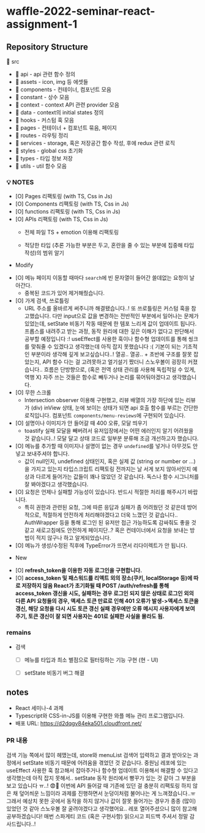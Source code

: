 # waffle-2022-seminar-react-assignment-1

## Repository Structure

📁 src
  
  * 📁 api - api 관련 함수 정의
  * 📁 assets - icon, img 등 에셋들
  * 📁 components - 컨테이너, 컴포넌트 모음
  * 📁 constant - 상수 모음
  * 📁 context - context API 관련 provider 모음
  * 📁 data - context의 initial states 정의
  * 📁 hooks - 커스텀 훅 모음
  * 📁 pages - 컨테이너 + 컴포넌트 묶음, 페이지
  * 📁 routes - 라우팅 정리
  * 📁 services - storage, 혹은 저장공간 함수 작성, 후에 redux 관련 로직
  * 📁 styles - global css 초기화
  * 📁 types - 타입 정보 저장
  * 📁 utils - util 함수 모음


### 💡 NOTES
- [O] Pages 리팩토링 (with TS, Css in Js)
- [O] Components 리팩토링 (with TS, Css in Js)
- [O] functions 리팩토링 (with TS, Css in Js)
- [O] APIs 리팩토링 (with TS, Css in Js)
  * 전체 파일 TS + emotion 이용해 리팩토링

  * 적당한 타입 (추론 가능한 부분은 두고, 혼란을 줄 수 있는 부분에 집중해 타입 작성)의 범위 알기

* Modify
- [O] 메뉴 페이지 이동할 때마다 `search`에 빈 문자열이 들어간 쓸데없는 요청이 날아간다.
  * 중복된 코드가 있어 제거해줬습니다. 
- [O] 가게 검색, 쓰로틀링
  * URL 주소를 올바르게 써주니까 해결됐습니다..! 또 쓰로틀링은 커스텀 훅을 참고했습니다. 다만 input으로 값을 변경하는 전반적인 부분에서 일어나는 문제가 있었는데, setState 비동기 작동 때문에 한 템포 느리게 값이 업데이트 됩니다. 프롭스를 내려주고 받는 과정, 동작 원리에 대한 깊은 이해가 없다고 판단해서 공부할 예정입니다 :! useEffect를 사용한 훅이나 함수형 업데이트를 통해 씽크를 맞춰줄 수 있겠다고 생각했는데 아직 잡지 못했습니다 :( 기본이 되는 기초적인 부분이라 생각해 깊게 보고싶습니다..! 열공.. 열공.. + 초반에 구조를 잘못 잡았는지, API 함수 다는 걸 고려못하고 얼기설기 짰더니 스노우볼이 굉장히 커졌습니다.. 흐름은 단방향으로, (혹은 전역 상태 관리를 사용해 독립적일 수 있게, 역행 X) 자주 쓰는 것들은 함수로 빼두거나 논리를 묶어둬야겠다고 생각했습니다. 
- [O] 무한 스크롤 
  * Intersection observer 이용해 구현했고, 리뷰 배열의 가장 하단에 있는 리뷰가 (div) inView 상태, 눈에 보이는 상태가 되면 api 호출 함수를 부르는 간단한 로직입니다. 컴포넌트 `components/menu-reviews`에 구현되어 있습니다. 
- [O] 설명이나 이미지가 안 들어갈 때 400 오류, 모달 띄우기
  * toastify 실패 모달을 빼버려서 유저입장에서는 어떤 에러인지 알기 어려웠을 것 같습니다..! 모달 달고 상태 코드로 일부분 분류해 조금 개선하고자 했습니다.
- [O] 메뉴를 추가할 때 이미지나 설명이 없는 경우 `undefined`를 넣거나 아무것도 안 넣고 보내주셔야 합니다.
  * 값이 null인지, undefined 상태인지, 혹은 실제 값 (string or number or ...)을 가지고 있는지 타입스크립트 리팩토링 전까지는 날 서게 보지 않아서인지 예상과 다르게 들어가는 값들이 꽤나 많았던 것 같습니다. 독스나 함수 시그니처를 잘 봐야겠다고 생각했습니다.  
- [O] 요청은 언제나 실패할 가능성이 있습니다. 반드시 적절한 처리를 해주시기 바랍니다.
  * 특히 권한과 관련된 요청, 그에 따른 응답과 실패가 좀 어려웠던 것 같은데 방어적으로, 적절하게 안전하게 처리해야겠다고 더욱 느꼈던 것 같습니다.. AuthWrapper 등을 통해 로그인 된 유저만 접근 가능하도록 감싸줘도 좋을 것 같고 새로고침에도 안전하게 페이지단..? 혹은 컨테이너에서 요청을 보내는 방법이 적지 않구나 하고 알게되었습니다. 
- [O] 메뉴가 생성/수정된 직후에 TypeError가 뜨면서 리다이렉트가 안 됩니다.

* New
- [O] **refresh_token을 이용한 자동 로그인을 구현합니다.**
- [O] **access_token 및 패스워드를 리액트 외의 장소(쿠키, localStorage 등)에 따로 저장하지 않음
React가 초기화될 때 POST /auth/refresh를 통해 access_token 갱신을 시도, 실패하는 경우 로그인 되지 않은 상태로
로그인 외의 다른 API 요청들의 경우, 액세스 토큰 만료로 인해 401 오류가 발생->액세스 토큰을 갱신, 해당 요청을 다시 시도
토큰 갱신 실패 경우에만 오류 메시지 사용자에게 보여주기, 토큰 갱신이 잘 되면 사용자는 401로 실패한 사실을 몰라도 됨.**


### remains
* 검색
    - [ ] 메뉴를 타입과 최소 별점으로 필터링하는 기능 구현 (현 - UI)
    - [ ] setState 비동기 버그 해결


## notes
* React 세미나-4 과제
* Typescript와 CSS-in-JS를 이용해 구현한 와플 메뉴 관리 프로그램입니다.
* 배포 URL: https://d2dqgv84eka501.cloudfront.net/ 


### PR 내용
검색 기능 쪽에서 많이 헤맸는데, store와 menuList 검색어 입력하고 결과 받아오는 과정에서 setState 비동기 때문에 어려움을 겪었던 것 같습니다. 중원님 레포에 있는 useEffect 사용한 훅 참고해서 잡아주거나 함수형 업데이트 이용해서 해결할 수 있다고 생각했는데 아직 잡지 못해서.. setState 동작 원리에서 빵꾸가 있는 것 같아 그 부분을 보고 있습니다 ㅠ..! 😨🤯 
이번에 API 들어갈 때 기존에 있던 걸 충분히 리팩토링 하지 않은 채 덮어씌운 느낌이라 과제를 진행하면서 눈덩이처럼 불어나는 게 느껴졌습니다..ㅠ 그래서 예상치 못한 곳에서 동작을 하지 않거나 값이 잘못 들어가는 경우가 종종 (많이) 있었던 것 같아 스노우볼 잘 굴려야겠다고 생각했어요.. 레포 열어주셨으니 많이 참고해 공부하겠습니다! 매번 스파게티 코드 (혹은 구현사항) 읽으시고 피드백 주셔서 정말 감사드립니다..! 
